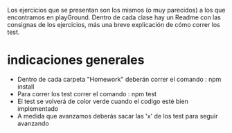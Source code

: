 Los ejercicios que se presentan son los mismos (o muy parecidos) a los que encontramos en playGround.
Dentro de cada clase hay un Readme con las consignas de los ejercicios, más una breve explicación de cómo correr los test.
# indicaciones generales
- Dentro de cada carpeta "Homework" deberán correr el comando : npm install
- Para correr los test correr el comando : npm test
- El test se volverá de color verde cuando el codigo esté bien implementado
- A medida que avanzamos deberás sacar las 'x' de los test para seguir avanzando  